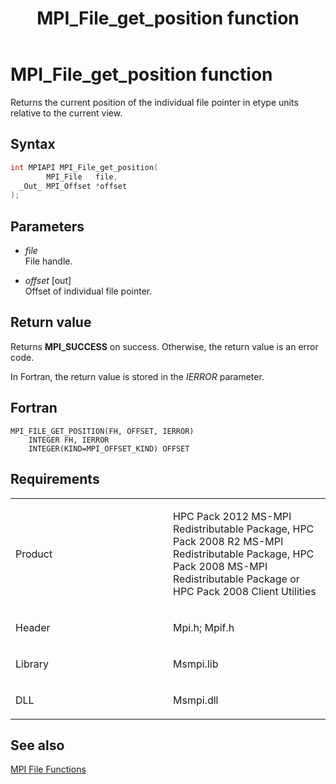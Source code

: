 ﻿---
title: MPI_File_get_position function
TOCTitle: MPI_File_get_position function
ms:assetid: da6ead7e-c626-4a1d-a3b3-036907cff725
ms:mtpsurl: https://msdn.microsoft.com/en-us/library/Dn473317(v=VS.85)
ms:contentKeyID: 59360863
ms.date: 03/28/2018
mtps_version: v=VS.85
f1_keywords:
- MPI_FILE_GET_POSITION
- mpif/MPI_File_get_position
- mpi/MPI_FILE_GET_POSITION
dev_langs:
- C++
- C
---

# MPI\_File\_get\_position function

Returns the current position of the individual file pointer in etype units relative to the current view.

## Syntax

``` c++
int MPIAPI MPI_File_get_position(
        MPI_File   file,
  _Out_ MPI_Offset *offset
);
```

## Parameters

  - *file*  
    File handle.

  - *offset* \[out\]  
    Offset of individual file pointer.

## Return value

Returns **MPI\_SUCCESS** on success. Otherwise, the return value is an error code.

In Fortran, the return value is stored in the *IERROR* parameter.

## Fortran

    MPI_FILE_GET_POSITION(FH, OFFSET, IERROR)
        INTEGER FH, IERROR
        INTEGER(KIND=MPI_OFFSET_KIND) OFFSET

## Requirements

<table>
<colgroup>
<col style="width: 50%" />
<col style="width: 50%" />
</colgroup>
<tbody>
<tr class="odd">
<td><p>Product</p></td>
<td><p>HPC Pack 2012 MS-MPI Redistributable Package, HPC Pack 2008 R2 MS-MPI Redistributable Package, HPC Pack 2008 MS-MPI Redistributable Package or HPC Pack 2008 Client Utilities</p></td>
</tr>
<tr class="even">
<td><p>Header</p></td>
<td>Mpi.h;
Mpif.h</td>
</tr>
<tr class="odd">
<td><p>Library</p></td>
<td>Msmpi.lib</td>
</tr>
<tr class="even">
<td><p>DLL</p></td>
<td>Msmpi.dll</td>
</tr>
</tbody>
</table>


## See also

[MPI File Functions](mpi-file-functions.md)

